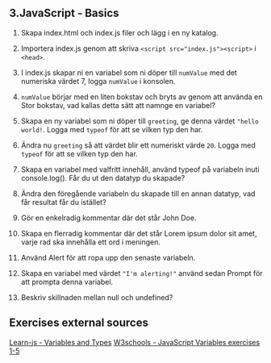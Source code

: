 ## 3.JavaScript - Basics

1. Skapa index.html och index.js filer och lägg i en ny katalog.

1. Importera index.js genom att skriva ```<script src="index.js"><script>``` i ```<head>```.

1. I index.js skapar ni en variabel som ni döper till ```numValue``` med det numeriska värdet 7, logga ```numValue``` i konsolen.

4. ```numValue``` börjar med en liten bokstav och bryts av genom att använda en Stor bokstav, vad kallas detta sätt att namnge en variabel?

5. Skapa en ny variabel som ni döper till ```greeting```, ge denna värdet ```"hello world!```. Logga med ```typeof``` för att se vilken typ den har.

6. Ändra nu ```greeting``` så att värdet blir ett numeriskt värde ```20```. Logga med ```typeof``` för att se vilken typ den har.

7. Skapa en variabel med valfritt innehåll, använd typeof på variabeln inuti console.log(). Får du ut den datatyp du skapade?

8. Ändra den föregående variabeln du skapade till en annan datatyp, vad får resultat får du istället?

9. Gör en enkelradig kommentar där det står John Doe.

10. Skapa en flerradig kommentar där det står Lorem ipsum dolor sit amet, varje rad ska innehålla ett ord i meningen.

11. Använd Alert för att ropa upp den senaste variabeln.

12. Skapa en variabel med värdet ```"I'm alerting!"``` använd sedan Prompt för att prompta denna variabel.

13. Beskriv skillnaden mellan null och undefined?

## Exercises external sources
[Learn-js - Variables and Types](https://www.learn-js.org/en/Variables_and_Types)
[W3schools - JavaScript Variables exercises 1-5](https://www.w3schools.com/js/exercise_js.asp?filename=exercise_js_variables1)


